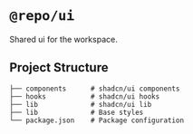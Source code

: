 # `@repo/ui`

Shared ui for the workspace.

## Project Structure

```
├── components      # shadcn/ui components
├── hooks           # shadcn/ui hooks
├── lib             # shadcn/ui lib
├── lib             # Base styles
└── package.json    # Package configuration
```